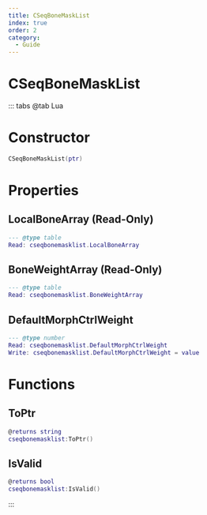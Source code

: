 ```yaml
---
title: CSeqBoneMaskList
index: true
order: 2
category:
  - Guide
---
```


# CSeqBoneMaskList

::: tabs
@tab Lua
# Constructor
```lua
CSeqBoneMaskList(ptr)
```
# Properties
## LocalBoneArray (Read-Only)
```lua
--- @type table
Read: cseqbonemasklist.LocalBoneArray
```
## BoneWeightArray (Read-Only)
```lua
--- @type table
Read: cseqbonemasklist.BoneWeightArray
```
## DefaultMorphCtrlWeight 
```lua
--- @type number
Read: cseqbonemasklist.DefaultMorphCtrlWeight
Write: cseqbonemasklist.DefaultMorphCtrlWeight = value
```
# Functions
## ToPtr
```lua
@returns string
cseqbonemasklist:ToPtr()
```
## IsValid
```lua
@returns bool
cseqbonemasklist:IsValid()
```

:::